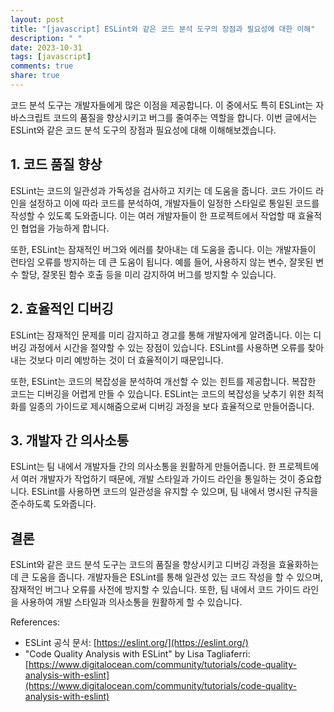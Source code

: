 ```yaml
---
layout: post
title: "[javascript] ESLint와 같은 코드 분석 도구의 장점과 필요성에 대한 이해"
description: " "
date: 2023-10-31
tags: [javascript]
comments: true
share: true
---
```


코드 분석 도구는 개발자들에게 많은 이점을 제공합니다. 이 중에서도 특히 ESLint는 자바스크립트 코드의 품질을 향상시키고 버그를 줄여주는 역할을 합니다. 이번 글에서는 ESLint와 같은 코드 분석 도구의 장점과 필요성에 대해 이해해보겠습니다.

## 1. 코드 품질 향상

ESLint는 코드의 일관성과 가독성을 검사하고 지키는 데 도움을 줍니다. 코드 가이드 라인을 설정하고 이에 따라 코드를 분석하여, 개발자들이 일정한 스타일로 통일된 코드를 작성할 수 있도록 도와줍니다. 이는 여러 개발자들이 한 프로젝트에서 작업할 때 효율적인 협업을 가능하게 합니다.

또한, ESLint는 잠재적인 버그와 에러를 찾아내는 데 도움을 줍니다. 이는 개발자들이 런타임 오류를 방지하는 데 큰 도움이 됩니다. 예를 들어, 사용하지 않는 변수, 잘못된 변수 할당, 잘못된 함수 호출 등을 미리 감지하여 버그를 방지할 수 있습니다.

## 2. 효율적인 디버깅

ESLint는 잠재적인 문제를 미리 감지하고 경고를 통해 개발자에게 알려줍니다. 이는 디버깅 과정에서 시간을 절약할 수 있는 장점이 있습니다. ESLint를 사용하면 오류를 찾아내는 것보다 미리 예방하는 것이 더 효율적이기 때문입니다.

또한, ESLint는 코드의 복잡성을 분석하여 개선할 수 있는 힌트를 제공합니다. 복잡한 코드는 디버깅을 어렵게 만들 수 있습니다. ESLint는 코드의 복잡성을 낮추기 위한 최적화를 일종의 가이드로 제시해줌으로써 디버깅 과정을 보다 효율적으로 만들어줍니다.

## 3. 개발자 간 의사소통 

ESLint는 팀 내에서 개발자들 간의 의사소통을 원활하게 만들어줍니다. 한 프로젝트에서 여러 개발자가 작업하기 때문에, 개발 스타일과 가이드 라인을 통일하는 것이 중요합니다. ESLint를 사용하면 코드의 일관성을 유지할 수 있으며, 팀 내에서 명시된 규칙을 준수하도록 도와줍니다.

## 결론

ESLint와 같은 코드 분석 도구는 코드의 품질을 향상시키고 디버깅 과정을 효율화하는 데 큰 도움을 줍니다. 개발자들은 ESLint를 통해 일관성 있는 코드 작성을 할 수 있으며, 잠재적인 버그나 오류를 사전에 방지할 수 있습니다. 또한, 팀 내에서 코드 가이드 라인을 사용하여 개발 스타일과 의사소통을 원활하게 할 수 있습니다.

References:
- ESLint 공식 문서: [https://eslint.org/](https://eslint.org/)
- "Code Quality Analysis with ESLint" by Lisa Tagliaferri: [https://www.digitalocean.com/community/tutorials/code-quality-analysis-with-eslint](https://www.digitalocean.com/community/tutorials/code-quality-analysis-with-eslint)